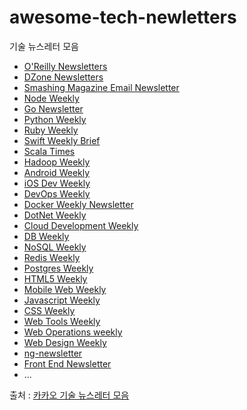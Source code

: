 # awesome-tech-newletters

기술 뉴스레터 모음

* [O'Reilly Newsletters](http://www.oreilly.com)
* [DZone Newsletters](https://dzone.com)
* [Smashing Magazine Email Newsletter](https://www.smashingmagazine.com/the-smashing-newsletter/)
* [Node Weekly](http://nodeweekly.com)
* [Go Newsletter](http://golangweekly.com)
* [Python Weekly](http://www.pythonweekly.com)
* [Ruby Weekly](http://rubyweekly.com)
* [Swift Weekly Brief](http://swiftweekly.github.io)
* [Scala Times](http://scalatimes.com)
* [Hadoop Weekly](https://www.hadoopweekly.com)
* [Android Weekly](http://androidweekly.net)
* [iOS Dev Weekly](https://iosdevweekly.com)
* [DevOps Weekly](http://www.devopsweekly.com)
* [Docker Weekly Newsletter](https://www.docker.com/newsletter-subscription)
* [DotNet Weekly](http://www.dotnetweekly.com)
* [Cloud Development Weekly](http://clouddevweekly.co)
* [DB Weekly](http://dbweekly.com)
* [NoSQL Weekly](http://www.nosqlweekly.com)
* [Redis Weekly](http://redisweekly.com)
* [Postgres Weekly](http://postgresweekly.com)
* [HTML5 Weekly](http://html5weekly.com)
* [Mobile Web Weekly](http://mobilewebweekly.co)
* [Javascript Weekly](http://javascriptweekly.com)
* [CSS Weekly](http://css-weekly.com)
* [Web Tools Weekly](http://webtoolsweekly.com)
* [Web Operations weekly](http://webopsweekly.com)
* [Web Design Weekly](http://webopsweekly.com)
* [ng-newsletter](https://ngnewsletter.curated.co)
* [Front End Newsletter](http://frontendnewsletter.com/)
* ...

출처 : [카카오 기술 뉴스레터 모음](https://github.com/kakao/awesome-tech-newletters)
